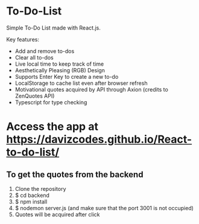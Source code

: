 # To-Do-List

Simple To-Do List made with React.js.

Key features:
- Add and remove to-dos
- Clear all to-dos
- Live local time to keep track of time
- Aesthetically Pleasing (RGB) Design
- Supports Enter Key to create a new to-do
- LocalStorage to cache list even after browser refresh
- Motivational quotes acquired by API through Axion (credits to ZenQuotes API)
- Typescript for type checking


# Access the app at https://davizcodes.github.io/React-to-do-list/

## To get the quotes from the backend
1. Clone the repository
2. $ cd backend
3. $ npm install
4. $ nodemon server.js (and make sure that the port 3001 is not occupied)
5. Quotes will be acquired after click
